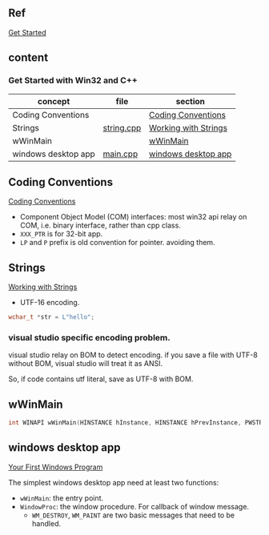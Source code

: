 ## Ref

[Get Started](https://learn.microsoft.com/en-us/windows/win32/learnwin32/learn-to-program-for-windows)

## content

### Get Started with Win32 and C++

| concept             | file                                        | section                                     |
| ------------------- | ------------------------------------------- | ------------------------------------------- |
| Coding Conventions  |                                             | [Coding Conventions](#coding-conventions)   |
| Strings             | [string.cpp](.\work_with_string\string.cpp) | [Working with Strings](#strings)            |
| wWinMain            |                                             | [wWinMain](#wwinmain)                       |
| windows desktop app | [main.cpp](.\windows_desktop\main.cpp)      | [windows desktop app](#windows-desktop-app) |

## Coding Conventions

[Coding Conventions](https://learn.microsoft.com/en-us/windows/win32/learnwin32/windows-coding-conventions)

- Component Object Model (COM) interfaces: most win32 api relay on COM, i.e. binary interface, rather than cpp class.
- `XXX_PTR` is for 32-bit app.
- `LP` and `P` prefix is old convention for pointer. avoiding them.

## Strings

[Working with Strings](https://learn.microsoft.com/en-us/windows/win32/learnwin32/working-with-strings)

- UTF-16 encoding.

```cpp
wchar_t *str = L"hello";
```

### visual studio specific encoding problem.

visual studio relay on BOM to detect encoding. if you save a file with UTF-8 without BOM, visual studio will treat it as ANSI. 

So, if code contains utf literal, save as UTF-8 with BOM.

## wWinMain

```c++
int WINAPI wWinMain(HINSTANCE hInstance, HINSTANCE hPrevInstance, PWSTR pCmdLine, int nCmdShow);
```

## windows desktop app

[Your First Windows Program](https://learn.microsoft.com/en-us/windows/win32/learnwin32/your-first-windows-program)

The simplest windows desktop app need at least two functions:
- `wWinMain`: the entry point.
- `WindowProc`: the window procedure. For callback of window message.
  - `WM_DESTROY`, `WM_PAINT` are two basic messages that need to be handled.
